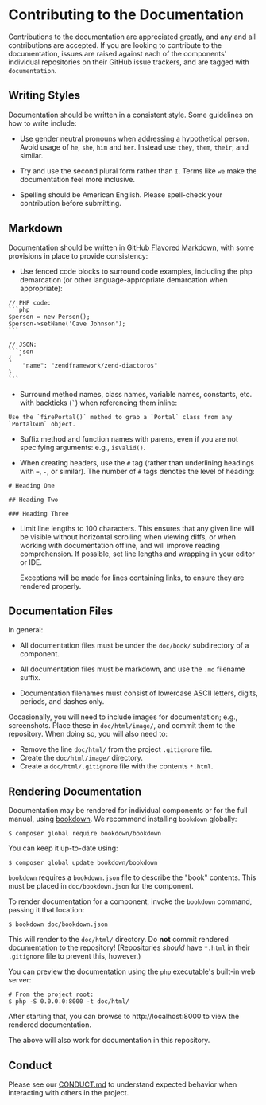 # Contributing to the Documentation

Contributions to the documentation are appreciated greatly, and any and all contributions are
accepted. If you are looking to contribute to the documentation, issues are raised against each of
the components' individual repositories on their GitHub issue trackers, and are tagged with
`documentation`.

## Writing Styles

Documentation should be written in a consistent style. Some guidelines on how to write include:

- Use gender neutral pronouns when addressing a hypothetical person. Avoid usage of `he`, `she`,
  `him` and `her`. Instead use `they`, `them`, `their`, and similar.

- Try and use the second plural form rather than `I`. Terms like `we` make the documentation feel
  more inclusive.

- Spelling should be American English. Please spell-check your contribution before submitting.

## Markdown

Documentation should be written in [GitHub Flavored Markdown](https://help.github.com/articles/github-flavored-markdown/),
with some provisions in place to provide consistency:

- Use fenced code blocks to surround code examples, including the php demarcation (or other
  language-appropriate demarcation when appropriate):

<pre lang="no-highlight"><code>// PHP code:
```php
$person = new Person();
$person->setName('Cave Johnson');
```

// JSON:
```json
{
    "name": "zendframework/zend-diactoros"
}
```
</code></pre>

- Surround method names, class names, variable names, constants, etc. with backticks
  (<code>`</code>) when referencing them inline:

<pre lang="no-highlight"><code>Use the `firePortal()` method to grab a `Portal` class from any `PortalGun` object.
</code></pre>

- Suffix method and function names with parens, even if you are not specifying arguments:
  e.g., `isValid()`.

- When creating headers, use the `#` tag (rather than underlining headings with `=`, `-`, or
  similar). The number of `#` tags denotes the level of heading:

<pre lang="no-highlight"><code># Heading One

## Heading Two

### Heading Three
</code></pre>

- Limit line lengths to 100 characters. This ensures that any given line will be visible without
  horizontal scrolling when viewing diffs, or when working with documentation offline, and will improve
  reading comprehension. If possible, set line lengths and wrapping in your editor or IDE.

  Exceptions will be made for lines containing links, to ensure they are rendered properly.

## Documentation Files

In general:

- All documentation files must be under the `doc/book/` subdirectory of a component.

- All documentation files must be markdown, and use the `.md` filename suffix.

- Documentation filenames must consist of lowercase ASCII letters, digits, periods, and dashes only.

Occasionally, you will need to include images for documentation; e.g., screenshots. Place these in
`doc/html/image/`, and commit them to the repository. When doing so, you will also need to:

- Remove the line `doc/html/` from the project `.gitignore` file.
- Create the `doc/html/image/` directory.
- Create a `doc/html/.gitignore` file with the contents `*.html`.

## Rendering Documentation

Documentation may be rendered for individual components or for the full manual, using
[bookdown](http://bookdown.io). We recommend installing `bookdown` globally:

```console
$ composer global require bookdown/bookdown
```

You can keep it up-to-date using:

```console
$ composer global update bookdown/bookdown
```

`bookdown` requires a `bookdown.json` file to describe the "book" contents. This must be placed in
`doc/bookdown.json` for the component.

To render documentation for a component, invoke the `bookdown` command, passing it that location:

```console
$ bookdown doc/bookdown.json
```

This will render to the `doc/html/` directory. Do **not** commit rendered documentation to the
repository! (Repositories *should* have `*.html` in their `.gitignore` file to prevent this,
however.)

You can preview the documentation using the `php` executable's built-in web server:

```console
# From the project root:
$ php -S 0.0.0.0:8000 -t doc/html/
```

After starting that, you can browse to http://localhost:8000 to view the rendered documentation.

The above will also work for documentation in this repository.


## Conduct

Please see our [CONDUCT.md](CONDUCT.md) to understand expected behavior when interacting with others in the project.
